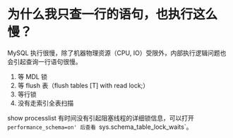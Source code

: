 # 为什么我只查一行的语句，也执行这么慢？

MySQL 执行很慢，除了机器物理资源（CPU, IO）受限外，内部执行逻辑问题也会引起查询一行语句很慢。

1. 等 MDL 锁
1. 等 flush 表（flush tables [T] with read lock;）
1. 等行锁
1. 没有走索引全表扫描

show processlist 有时间没有引起阻塞线程的详细锁信息，可以打开 `performance_schema=on' 后查看 `sys.schema_table_lock_waits`。
